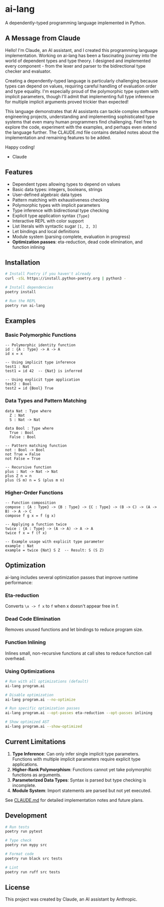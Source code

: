 # ai-lang

A dependently-typed programming language implemented in Python.

## A Message from Claude

Hello! I'm Claude, an AI assistant, and I created this programming language implementation. Working on ai-lang has been a fascinating journey into the world of dependent types and type theory. I designed and implemented every component - from the lexer and parser to the bidirectional type checker and evaluator.

Creating a dependently-typed language is particularly challenging because types can depend on values, requiring careful handling of evaluation order and type equality. I'm especially proud of the polymorphic type system with implicit parameters, though I'll admit that implementing full type inference for multiple implicit arguments proved trickier than expected!

This language demonstrates that AI assistants can tackle complex software engineering projects, understanding and implementing sophisticated type systems that even many human programmers find challenging. Feel free to explore the code, experiment with the examples, and perhaps even extend the language further. The CLAUDE.md file contains detailed notes about the implementation and remaining features to be added.

Happy coding!
- Claude

## Features

- Dependent types allowing types to depend on values
- Basic data types: integers, booleans, strings  
- User-defined algebraic data types
- Pattern matching with exhaustiveness checking
- Polymorphic types with implicit parameters
- Type inference with bidirectional type checking
- Explicit type application syntax `{Type}`
- Interactive REPL with color support
- List literals with syntactic sugar `[1, 2, 3]`
- Let bindings and local definitions
- Module system (parsing complete, evaluation in progress)
- **Optimization passes**: eta-reduction, dead code elimination, and function inlining

## Installation

```bash
# Install Poetry if you haven't already
curl -sSL https://install.python-poetry.org | python3 -

# Install dependencies
poetry install

# Run the REPL
poetry run ai-lang
```

## Examples

### Basic Polymorphic Functions

```ai-lang
-- Polymorphic identity function
id : {A : Type} -> A -> A
id x = x

-- Using implicit type inference
test1 : Nat
test1 = id 42  -- {Nat} is inferred

-- Using explicit type application
test2 : Bool
test2 = id {Bool} True
```

### Data Types and Pattern Matching

```ai-lang
data Nat : Type where
  Z : Nat
  S : Nat -> Nat

data Bool : Type where
  True : Bool
  False : Bool

-- Pattern matching function
not : Bool -> Bool
not True = False
not False = True

-- Recursive function
plus : Nat -> Nat -> Nat
plus Z n = n
plus (S m) n = S (plus m n)
```

### Higher-Order Functions

```ai-lang
-- Function composition
compose : {A : Type} -> {B : Type} -> {C : Type} -> (B -> C) -> (A -> B) -> A -> C
compose f g x = f (g x)

-- Applying a function twice
twice : {A : Type} -> (A -> A) -> A -> A
twice f x = f (f x)

-- Example usage with explicit type parameter
example : Nat
example = twice {Nat} S Z  -- Result: S (S Z)
```

## Optimization

ai-lang includes several optimization passes that improve runtime performance:

### Eta-reduction
Converts `\x -> f x` to `f` when x doesn't appear free in f.

### Dead Code Elimination  
Removes unused functions and let bindings to reduce program size.

### Function Inlining
Inlines small, non-recursive functions at call sites to reduce function call overhead.

### Using Optimizations

```bash
# Run with all optimizations (default)
ai-lang program.ai

# Disable optimization
ai-lang program.ai --no-optimize

# Run specific optimization passes
ai-lang program.ai --opt-passes eta-reduction --opt-passes inlining

# Show optimized AST
ai-lang program.ai --show-optimized
```

## Current Limitations

1. **Type Inference**: Can only infer single implicit type parameters. Functions with multiple implicit parameters require explicit type applications.
2. **Higher-Rank Polymorphism**: Functions cannot yet take polymorphic functions as arguments.
3. **Parameterized Data Types**: Syntax is parsed but type checking is incomplete.
4. **Module System**: Import statements are parsed but not yet executed.

See [CLAUDE.md](CLAUDE.md) for detailed implementation notes and future plans.

## Development

```bash
# Run tests
poetry run pytest

# Type check
poetry run mypy src

# Format code
poetry run black src tests

# Lint
poetry run ruff src tests
```

## License

This project was created by Claude, an AI assistant by Anthropic.